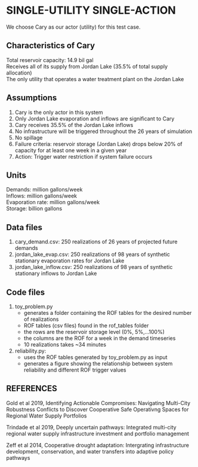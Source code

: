 # SINGLE-UTILITY SINGLE-ACTION
We choose Cary as our actor (utility) for this test case.

## Characteristics of Cary
Total reservoir capacity: 14.9 bil gal\
Receives all of its supply from Jordan Lake (35.5% of total supply allocation)\
The only utility that operates a water treatment plant on the Jordan Lake

## Assumptions
1. Cary is the only actor in this system
2. Only Jordan Lake evaporation and inflows are significant to Cary
3. Cary receives 35.5% of the Jordan Lake inflows
4. No infrastructure will be triggered throughout the 26 years of simulation
5. No spillage
6. Failure criteria: reservoir storage (Jordan Lake) drops below 20% of capacity for 
   at least one week in a given year
7. Action: Trigger water restriction if system failure occurs

## Units
Demands: million gallons/week\
Inflows: million gallons/week\
Evaporation rate: million gallons/week\
Storage: billion gallons

## Data files
1. cary_demand.csv: 250 realizations of 26 years of projected future demands
2. jordan_lake_evap.csv: 250 realizations of 98 years of synthetic stationary evaporation rates for Jordan Lake
3. jordan_lake_inflow.csv: 250 realizations of 98 years of synthetic stationary inflows to Jordan Lake

## Code files
1. toy_problem.py
   - generates a folder containing the ROF tables for the desired number of realizations
   - ROF tables (csv files) found in the rof_tables folder
   - the rows are the reservoir storage level (0%, 5%,...100%)
   - the columns are the ROF for a week in the demand timeseries
   - 10 realizations takes ~34 minutes
2. reliability.py: 
   - uses the ROF tables generated by toy_problem.py as input
   - generates a figure showing the relationship between system reliability and different ROF trigger values

## REFERENCES
Gold et al 2019, Identifying Actionable Compromises: Navigating Multi-City Robustness
Conflicts to Discover Cooperative Safe Operativng Spaces for Regional Water Supply
Portfolios

Trindade et al 2019, Deeply uncertain pathways: Integrated multi-city regional water 
supply infrastructure investment and portfolio management

Zeff et al 2014, Cooperative drought adaptation: Intergrating infrastructure development,
conservation, and water transfers into adaptive policy pathways


